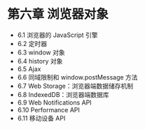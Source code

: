 # 第六章 浏览器对象

*   6.1 浏览器的 JavaScript 引擎
*   6.2 定时器
*   6.3 window 对象
*   6.4 history 对象
*   6.5 Ajax
*   6.6 同域限制和 window.postMessage 方法
*   6.7 Web Storage：浏览器端数据储存机制
*   6.8 IndexedDB：浏览器端数据库
*   6.9 Web Notifications API
*   6.10 Performance API
*   6.11 移动设备 API